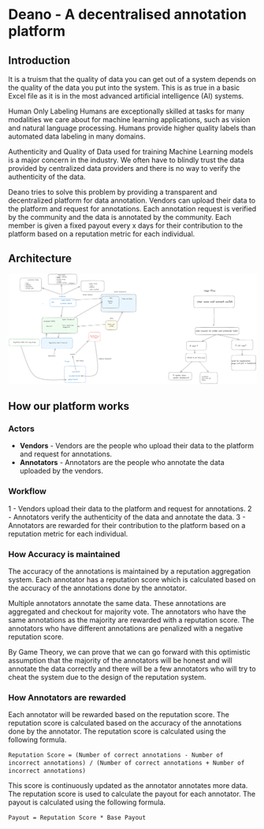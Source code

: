 # Deano - A decentralised annotation platform


## Introduction

It is a truism that the quality of data you can get out of a system depends on the quality of the data you put into the system. This is as true in a basic Excel file as it is in the most advanced artificial intelligence (AI) systems.

Human Only Labeling
Humans are exceptionally skilled at tasks for many modalities we care about for machine learning applications, such as vision and natural language processing. Humans provide higher quality labels than automated data labeling in many domains.




Authenticity and Quality of Data used for training Machine Learning models is a major concern in the industry. 
We often have to blindly trust the data provided by centralized data providers and there is no way to verify the authenticity of the data.


Deano tries to solve this problem by providing a transparent and decentralized platform for data annotation.
Vendors can upload their data to the platform and request for annotations. Each annotation request is verified by the community and the data is annotated by the community. Each member is given a fixed payout every x days for their contribution to the platform based on a reputation metric for each individual.

## Architecture

![Alt text](<Deano.png>)


## How our platform works

### Actors 

- **Vendors** - Vendors are the people who upload their data to the platform and request for annotations. 
- **Annotators** - Annotators are the people who annotate the data uploaded by the vendors.


### Workflow

1 - Vendors upload their data to the platform and request for annotations.
2 - Annotators verify the authenticity of the data and annotate the data.
3 - Annotators are rewarded for their contribution to the platform based on a reputation metric for each individual.

### How Accuracy is maintained

The accuracy of the annotations is maintained by a reputation aggregation system. Each annotator has a reputation score which is calculated based on the accuracy of the annotations done by the annotator.

Multiple annotators annotate the same data. These annotations are aggregated and checkout for majority vote. The annotators who have the same annotations as the majority are rewarded with a reputation score. The annotators who have different annotations are penalized with a negative reputation score.

By Game Theory, we can prove that we can go forward with this optimistic assumption that the majority of the annotators will be honest and will annotate the data correctly and there will be a few annotators who will try to cheat the system due to the design of the reputation system.

### How Annotators are rewarded

Each annotator will be rewarded based on the reputation score. The reputation score is calculated based on the accuracy of the annotations done by the annotator. The reputation score is calculated using the following formula.

```
Reputation Score = (Number of correct annotations - Number of incorrect annotations) / (Number of correct annotations + Number of incorrect annotations)
```

This score is continuously updated as the annotator annotates more data. The reputation score is used to calculate the payout for each annotator. The payout is calculated using the following formula.

```
Payout = Reputation Score * Base Payout
```

